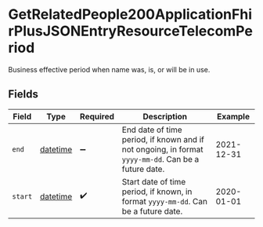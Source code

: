 # GetRelatedPeople200ApplicationFhirPlusJSONEntryResourceTelecomPeriod

Business effective period when name was, is, or will be in use.



## Fields

| Field                                                                                               | Type                                                                                                | Required                                                                                            | Description                                                                                         | Example                                                                                             |
| --------------------------------------------------------------------------------------------------- | --------------------------------------------------------------------------------------------------- | --------------------------------------------------------------------------------------------------- | --------------------------------------------------------------------------------------------------- | --------------------------------------------------------------------------------------------------- |
| `end`                                                                                               | [datetime](https://docs.python.org/3/library/datetime.html#datetime-objects)                        | :heavy_minus_sign:                                                                                  | End date of time period, if known and if not ongoing, in format `yyyy-mm-dd`. Can be a future date. | 2021-12-31                                                                                          |
| `start`                                                                                             | [datetime](https://docs.python.org/3/library/datetime.html#datetime-objects)                        | :heavy_check_mark:                                                                                  | Start date of time period, if known, in format `yyyy-mm-dd`. Can be a future date.                  | 2020-01-01                                                                                          |